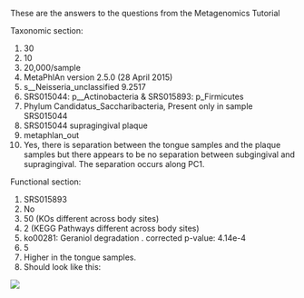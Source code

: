 These are the answers to the questions from the Metagenomics Tutorial

Taxonomic section:

1. 30
2. 10
3. 20,000/sample
4. MetaPhlAn version 2.5.0 (28 April 2015)
5. s__Neisseria_unclassified	9.2517
6. SRS015044: p__Actinobacteria & SRS015893: p_Firmicutes
7. Phylum Candidatus_Saccharibacteria, Present only in sample SRS015044
8. SRS015044 supragingival plaque
9. metaphlan_out
10. Yes, there is separation between the tongue samples and the plaque samples but there appears to be no separation between subgingival and supragingival. The separation occurs along PC1.

  
Functional section:

1. SRS015893
2. No
3. 50 (KOs different across body sites)
4. 2 (KEGG Pathways different across body sites)
5. ko00281: Geraniol degradation . corrected p-value: 4.14e-4
6. 5
7. Higher in the tongue samples.
8. Should look like this:

![](https://www.dropbox.com/s/1f6hd9fse1i68oj/STAMP_pathways.png?raw=1)
